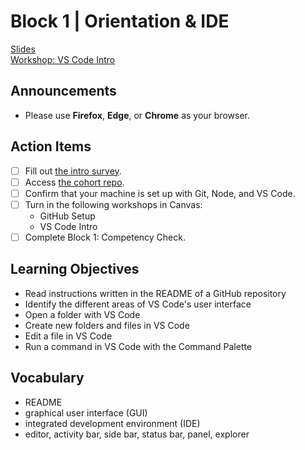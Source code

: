 # Block 1 | Orientation & IDE

[Slides](REPLACE)\
[Workshop: VS Code Intro](https://github.com/FullstackAcademy/Unit1.VSCodeIntro)

## Announcements

- Please use **Firefox**, **Edge**, or **Chrome** as your browser.

## Action Items

- [ ] Fill out [the intro survey](REPLACE).
- [ ] Access [the cohort repo](REPLACE).
- [ ] Confirm that your machine is set up with Git, Node, and VS Code.
- [ ] Turn in the following workshops in Canvas:
  - GitHub Setup
  - VS Code Intro
- [ ] Complete Block 1: Competency Check.

## Learning Objectives

- Read instructions written in the README of a GitHub repository
- Identify the different areas of VS Code's user interface
- Open a folder with VS Code
- Create new folders and files in VS Code
- Edit a file in VS Code
- Run a command in VS Code with the Command Palette

## Vocabulary

- README
- graphical user interface (GUI)
- integrated development environment (IDE)
- editor, activity bar, side bar, status bar, panel, explorer
